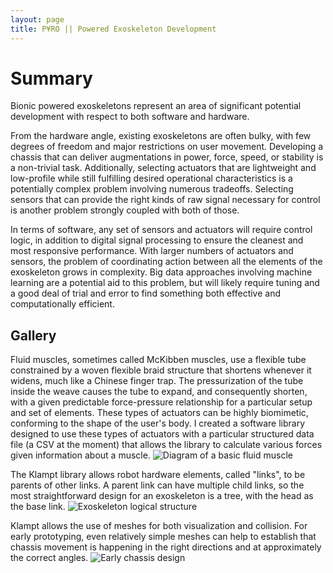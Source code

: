 ```yaml
---
layout: page
title: P¥RO || Powered Exoskeleton Development
---
```


Summary
=======

Bionic powered exoskeletons represent an area of significant potential development with respect to both software and
hardware. 

From the hardware angle, existing exoskeletons are often bulky, with few degrees of freedom and major 
restrictions on user movement. Developing a chassis that can deliver augmentations in power, force, speed, or stability 
is a non-trivial task. Additionally, selecting actuators that are lightweight and low-profile while still fulfilling
desired operational characteristics is a potentially complex problem involving numerous tradeoffs. Selecting sensors
that can provide the right kinds of raw signal necessary for control is another problem strongly coupled with both of those.

In terms of software, any set of sensors and actuators will require control logic, in addition to digital signal
processing to ensure the cleanest and most responsive performance. With larger numbers of actuators and sensors, the
problem of coordinating action between all the elements of the exoskeleton grows in complexity. Big data approaches
involving machine learning are a potential aid to this problem, but will likely require tuning and a good deal of trial 
and error to find something both effective and computationally efficient.

Gallery
-------

Fluid muscles, sometimes called McKibben muscles, use a flexible tube constrained by a woven flexible braid structure
that shortens whenever it widens, much like a Chinese finger trap. The pressurization of the tube inside the weave
causes the tube to expand, and consequently shorten, with a given predictable force-pressure relationship for a
particular setup and set of elements. These types of actuators can be highly biomimetic, conforming to the shape of the 
user's body. I created a software library designed to use these types of actuators with a particular structured data
file (a CSV at the moment) that allows the library to calculate various forces given information about a muscle.
![Diagram of a basic fluid muscle](/assets/images/mckibben.png)

The Klampt library allows robot hardware elements, called "links", to be parents of other links. A parent link can have
multiple child links, so the most straightforward design for an exoskeleton is a tree, with the head as the base link.
![Exoskeleton logical structure](/assets/images/X001_structure.png)

Klampt allows the use of meshes for both visualization and collision. For early prototyping, even relatively simple
meshes can help to establish that chassis movement is happening in the right directions and at approximately the correct
angles.
![Early chassis design](/assets/images/chassis.png)